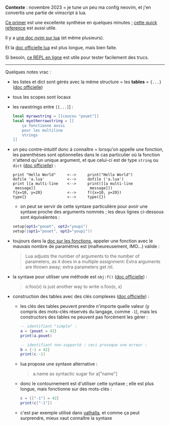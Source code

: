 **Contexte** : novembre 2023 = je tune un peu ma config neovim, et j'en convertis une partie de vimscript à lua.

[Ce primer](https://www.geeks3d.com/20130516/lua-primer-for-the-impatient/) est une excellente synthèse en quelques minutes ; [cette quick reference](https://dev.to/jd2r/lua-quick-reference-4ij0) est aussi utile.

Il y a [une doc nvim sur lua](https://neovim.io/doc/user/lua.html#lua-concepts) (et même plusieurs).

Et la [doc officielle lua](https://www.lua.org/pil/contents.html) est plus longue, mais bien faite.

Si besoin, [ce REPL en ligne](https://www.lua.org/cgi-bin/demo) est utile pour tester facilement des trucs.

----

Quelques notes vrac :

- les listes et dict sont gérés avec la même structure = les **tables** = `{...}` ([doc officielle](https://www.lua.org/pil/2.5.html))
- tous les scopes sont locaux
- les rawstrings entre `[[...]`] :
    ```lua
    local myrawstring = [[coucou "pouet"]]
    local myotherrawstring = [[
        ça fonctionne aussi
        pour les multiline
        strings
    ]]
    ```
- un peu contre-intuitif donc à connaître = lorsqu'on appelle une fonction, les parenthèses sont optionnelles dans le cas particulier où la fonction n'attend qu'un unique argument, et que celui-ci est de type `string` ou `dict` ([doc officielle](https://www.lua.org/pil/5.html)) :
    ```
    print "Hello World"     <-->     print("Hello World")
    dofile 'a.lua'          <-->     dofile ('a.lua')
    print [[a multi-line    <-->     print([[a multi-line
     message]]                        message]])
    f{x=10, y=20}           <-->     f({x=10, y=20})
    type{}                  <-->     type({})
    ```
    - on peut se servir de cette syntaxe particulière pour avoir une syntaxe proche des arguments nommés ; les deux lignes ci-dessous sont équivalentes :
    ```lua
    setup{opt1="pouet", opt2="youpi")
    setup({opt1="pouet", opt2="youpi"))
    ```
- toujours dans la [doc sur les fonctions](https://www.lua.org/pil/5.html), appeler une fonction avec le mauvais nombre de paramètres est (malheureusement, IMO...) valide :
    > Lua adjusts the number of arguments to the number of parameters, as it does in a multiple assignment: Extra arguments are thrown away; extra parameters get nil.
- la syntaxe pour utiliser une méthode est `obj:f()` ([doc officielle](https://www.lua.org/pil/16.html)) :
    > o:foo(x) is just another way to write o.foo(o, x)


- construction des tables avec des clés complexes ([doc officielle](https://www.lua.org/pil/3.6.html)) :
    - les clés des tables peuvent prendre n'importe quelle valeur (y compris des mots-clés réservés du langage, comme `-1`), mais les constructors des tables ne peuvent pas forcément les gérer :
        ```lua
        -- identifiant "simple" :
        a = {pouet = 42}
        print(a.pouet)

        -- identifiant non-supporté : ceci provoque une erreur :
        b = {-1 = 42}
        print(c.-1)
        ```
    - lua propose une syntaxe alternative :
        > a.name as syntactic sugar for a["name"]
    - donc le contournement est d'utiliser cette syntaxe ; elle est plus longue, mais fonctionne sur des mots-clés :
        ```lua
        c = {["-1"] = 42}
        print(c["-1"])
        ```
    - c'est par exemple utilisé dans [valhalla](https://github.com/valhalla/valhalla/blob/6a83b61acca88582d9a5be8ef53e535f78dce00e/lua/graph.lua), et comme ça peut surprendre, mieux vaut connaître la syntaxe

